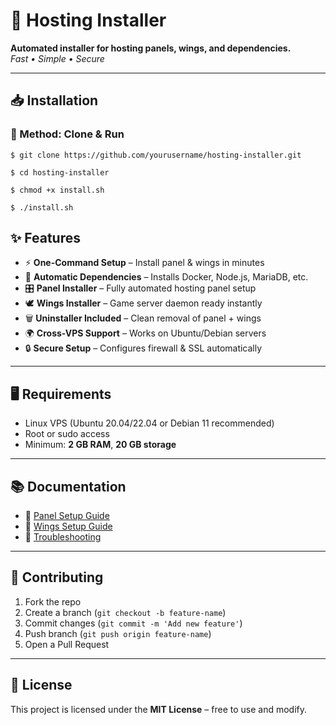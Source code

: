 
# 🚀 Hosting Installer

**Automated installer for hosting panels, wings, and dependencies.**  
_Fast • Simple • Secure_

---

## 📥 Installation

### 🔹 Method: Clone & Run
```
$ git clone https://github.com/yourusername/hosting-installer.git

$ cd hosting-installer

$ chmod +x install.sh

$ ./install.sh
```

## ✨ Features

* ⚡ **One-Command Setup** – Install panel & wings in minutes
* 🔧 **Automatic Dependencies** – Installs Docker, Node.js, MariaDB, etc.
* 🎛️ **Panel Installer** – Fully automated hosting panel setup
* 🕊️ **Wings Installer** – Game server daemon ready instantly
* 🗑️ **Uninstaller Included** – Clean removal of panel + wings
* 🌍 **Cross-VPS Support** – Works on Ubuntu/Debian servers
* 🔒 **Secure Setup** – Configures firewall & SSL automatically

---

## 🖥️ Requirements

* Linux VPS (Ubuntu 20.04/22.04 or Debian 11 recommended)
* Root or sudo access
* Minimum: **2 GB RAM**, **20 GB storage**

---

## 📚 Documentation

* 📖 [Panel Setup Guide](https://github.com/yourusername/hosting-installer/wiki/Panel-Setup)
* 📖 [Wings Setup Guide](https://github.com/yourusername/hosting-installer/wiki/Wings-Setup)
* 📖 [Troubleshooting](https://github.com/yourusername/hosting-installer/wiki/Troubleshooting)

---

## 🤝 Contributing

1. Fork the repo
2. Create a branch (`git checkout -b feature-name`)
3. Commit changes (`git commit -m 'Add new feature'`)
4. Push branch (`git push origin feature-name`)
5. Open a Pull Request

---

## 📜 License

This project is licensed under the **MIT License** – free to use and modify.

